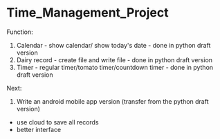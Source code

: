 # Time_Management_Project



Function:
1) Calendar - show calendar/ show today's date - done in python draft version
2) Dairy record - create file and write file - done in python draft version
3) Timer - regular timer/tomato timer/countdown timer - done in python draft version

Next:
1) Write an android mobile app version (transfer from the python draft version)
 - use cloud to save all records
 - better interface
 


